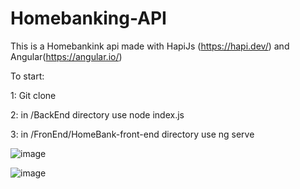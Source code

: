 # Homebanking-API

This is a Homebankink api made with HapiJs (https://hapi.dev/) and Angular(https://angular.io/)

To start: 

1: Git clone  

2: in /BackEnd directory use node index.js 

3: in /FronEnd/HomeBank-front-end directory use ng serve









![image](https://github.com/JoseFerreira1995/Homebanking-API/assets/108727573/e19230bf-5b7f-414c-81dd-38179ad9a2a5)



![image](https://github.com/JoseFerreira1995/Homebanking-API/assets/108727573/8956556c-a212-4324-af3c-4b4bfd2bdaeb)



